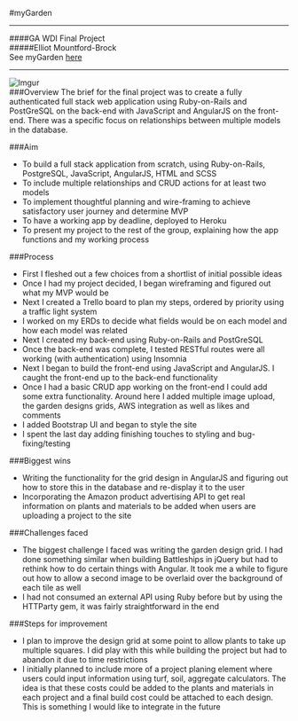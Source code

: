 #myGarden
___
####GA WDI Final Project<br>
#####Elliot Mountford-Brock<br>
See myGarden [here](https://my-garden-app.herokuapp.com/#!/)

---
![Imgur](http://i.imgur.com/FPEExl6.png)
<br>
###Overview
The brief for the final project was to create a fully authenticated full stack web application using Ruby-on-Rails and PostGreSQL on the back-end with JavaScript and AngularJS on the front-end. There was a specific focus on relationships between multiple models in the database.



###Aim
* To build a full stack application from scratch, using Ruby-on-Rails, PostgreSQL, JavaScript, AngularJS, HTML and SCSS
* To include multiple relationships and CRUD actions for at least two models
* To implement thoughtful planning and wire-framing to achieve satisfactory user journey and determine MVP
* To have a working app by deadline, deployed to Heroku
* To present my project to the rest of the group, explaining how the app functions and my working process

###Process
* First I fleshed out a few choices from a shortlist of initial possible ideas
* Once I had my project decided, I began wireframing and figured out what my MVP would be
* Next I created a Trello board to plan my steps, ordered by priority using a traffic light system
* I worked on my ERDs to decide what fields would be on each model and how each model was related
* Next I created my back-end using Ruby-on-Rails and PostGreSQL
* Once the back-end was complete, I tested RESTful routes were all working (with authentication) using Insomnia
* Next I began to build the front-end using JavaScript and AngularJS. I caught the front-end up to the back-end functionality
* Once I had a basic CRUD app working on the front-end I could add some extra functionality. Around here I added multiple image upload, the garden designs grids, AWS integration as well as likes and comments
* I added Bootstrap UI and began to style the site
* I spent the last day adding finishing touches to styling and bug-fixing/testing

###Biggest wins
* Writing the functionality for the grid design in AngularJS and figuring out how to store this in the database and re-display it to the user
* Incorporating the Amazon product advertising API to get real information on plants and materials to be added when users are uploading a project to the site

###Challenges faced
* The biggest challenge I faced was writing the garden design grid. I had done something similar when building Battleships in jQuery but had to rethink how to do certain things with Angular. It took me a while to figure out how to allow a second image to be overlaid over the background of each tile as well
* I had not consumed an external API using Ruby before but by using the HTTParty gem, it was fairly straightforward in the end

###Steps for improvement
* I plan to improve the design grid at some point to allow plants to take up multiple squares. I did play with this while building the project but had to abandon it due to time restrictions
* I initially planned to include more of a project planing element where users could input information using turf, soil, aggregate calculators. The idea is that these costs could be added to the plants and materials in each project and a final build cost could be attached to each design. This is something I would like to integrate in the future
